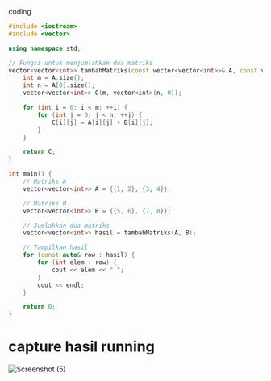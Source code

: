 coding
```c++
#include <iostream>
#include <vector>

using namespace std;

// Fungsi untuk menjumlahkan dua matriks
vector<vector<int>> tambahMatriks(const vector<vector<int>>& A, const vector<vector<int>>& B) {
    int m = A.size();
    int n = A[0].size();
    vector<vector<int>> C(m, vector<int>(n, 0));

    for (int i = 0; i < m; ++i) {
        for (int j = 0; j < n; ++j) {
            C[i][j] = A[i][j] + B[i][j];
        }
    }

    return C;
}

int main() {
    // Matriks A
    vector<vector<int>> A = {{1, 2}, {3, 4}};

    // Matriks B
    vector<vector<int>> B = {{5, 6}, {7, 8}};

    // Jumlahkan dua matriks
    vector<vector<int>> hasil = tambahMatriks(A, B);

    // Tampilkan hasil
    for (const auto& row : hasil) {
        for (int elem : row) {
            cout << elem << " ";
        }
        cout << endl;
    }

    return 0;
}
```
# capture hasil running
![Screenshot (5)](https://github.com/euisjulianingsih/TugasAlpro/assets/156889234/902e89b4-57e7-4318-ac6e-c36240155dca)


